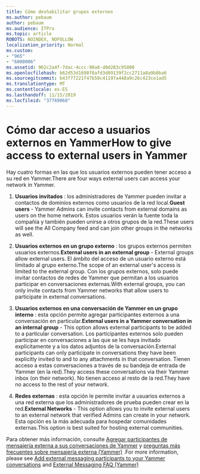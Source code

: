 ```yaml
---
title: Cómo deshabilitar grupos externos
ms.author: pebaum
author: pebaum
ms.audience: ITPro
ms.topic: article
ROBOTS: NOINDEX, NOFOLLOW
localization_priority: Normal
ms.custom:
- "965"
- "6000006"
ms.assetid: 962c2a4f-7dac-4ccc-98a8-d0d283c95808
ms.openlocfilehash: b62d53d1698f0afd3d89139f2cc2711a8a9b8ba6
ms.sourcegitcommit: b43f77221f47b50c41197a448a9c26c423ce1ad5
ms.translationtype: MT
ms.contentlocale: es-ES
ms.lasthandoff: 11/15/2019
ms.locfileid: "37769068"
---
```

# <a name="how-to-give-access-to-external-users-in-yammer"></a><span data-ttu-id="e10ca-102">Cómo dar acceso a usuarios externos en Yammer</span><span class="sxs-lookup"><span data-stu-id="e10ca-102">How to give access to external users in Yammer</span></span>

<span data-ttu-id="e10ca-103">Hay cuatro formas en las que los usuarios externos pueden tener acceso a su red en Yammer.</span><span class="sxs-lookup"><span data-stu-id="e10ca-103">There are four ways external users can access your network in Yammer.</span></span>
  
1. <span data-ttu-id="e10ca-104">**Usuarios invitados** : los administradores de Yammer pueden invitar a contactos de dominios externos como usuarios de la red local.</span><span class="sxs-lookup"><span data-stu-id="e10ca-104">**Guest users** - Yammer Admins can invite contacts from external domains as users on the home network.</span></span> <span data-ttu-id="e10ca-105">Estos usuarios verán la fuente toda la compañía y también pueden unirse a otros grupos de la red.</span><span class="sxs-lookup"><span data-stu-id="e10ca-105">These users will see the All Company feed and can join other groups in the networks as well.</span></span>

2. <span data-ttu-id="e10ca-106">**Usuarios externos en un grupo externo** : los grupos externos permiten usuarios externos.</span><span class="sxs-lookup"><span data-stu-id="e10ca-106">**External users in an external group** - External groups allow external users.</span></span> <span data-ttu-id="e10ca-107">El ámbito del acceso de un usuario externo está limitado al grupo externo.</span><span class="sxs-lookup"><span data-stu-id="e10ca-107">The scope of an external user's access is limited to the external group.</span></span> <span data-ttu-id="e10ca-108">Con los grupos externos, solo puede invitar contactos de redes de Yammer que permitan a los usuarios participar en conversaciones externas.</span><span class="sxs-lookup"><span data-stu-id="e10ca-108">With external groups, you can only invite contacts from Yammer networks that allow users to participate in external conversations.</span></span>

3. <span data-ttu-id="e10ca-109">**Usuarios externos en una conversación de Yammer en un grupo interno** : esta opción permite agregar participantes externos a una conversación en particular.</span><span class="sxs-lookup"><span data-stu-id="e10ca-109">**External users in a Yammer conversation in an internal group** - This option allows external participants to be added to a particular conversation.</span></span> <span data-ttu-id="e10ca-110">Los participantes externos solo pueden participar en conversaciones a las que se les haya invitado explícitamente y a los datos adjuntos de la conversación.</span><span class="sxs-lookup"><span data-stu-id="e10ca-110">External participants can only participate in conversations they have been explicitly invited to and to any attachments in that conversation.</span></span> <span data-ttu-id="e10ca-111">Tienen acceso a estas conversaciones a través de su bandeja de entrada de Yammer (en la red).</span><span class="sxs-lookup"><span data-stu-id="e10ca-111">They access these conversations via their Yammer inbox (on their network).</span></span> <span data-ttu-id="e10ca-112">No tienen acceso al resto de la red.</span><span class="sxs-lookup"><span data-stu-id="e10ca-112">They have no access to the rest of your network.</span></span>

4. <span data-ttu-id="e10ca-113">**Redes externas** : esta opción le permite invitar a usuarios externos a una red externa que los administradores de prueba pueden crear en la red.</span><span class="sxs-lookup"><span data-stu-id="e10ca-113">**External Networks** - This option allows you to invite external users to an external network that verified Admins can create in your network.</span></span> <span data-ttu-id="e10ca-114">Esta opción es la más adecuada para hospedar comunidades externas.</span><span class="sxs-lookup"><span data-stu-id="e10ca-114">This option is best suited for hosting external communities.</span></span>

<span data-ttu-id="e10ca-115">Para obtener más información, consulte [Agregar participantes de mensajería externa a sus conversaciones de Yammer](https://docs.microsoft.com/yammer/work-with-external-users/add-external-participants) y [preguntas más frecuentes sobre mensajería externa (Yammer)](https://docs.microsoft.com/yammer/work-with-external-users/external-messaging-faq) .</span><span class="sxs-lookup"><span data-stu-id="e10ca-115">For more information, please see [Add external messaging participants to your Yammer conversations](https://docs.microsoft.com/yammer/work-with-external-users/add-external-participants) and [External Messaging FAQ (Yammer)](https://docs.microsoft.com/yammer/work-with-external-users/external-messaging-faq)</span></span>
  